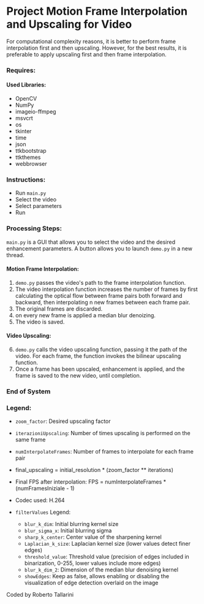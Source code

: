 # Project Motion Frame Interpolation and Upscaling for Video

For computational complexity reasons, it is better to perform frame interpolation first and then upscaling. However, for the best results, it is preferable to apply upscaling first and then frame interpolation.

### Requires:
#### Used Libraries:
- OpenCV
- NumPy
- imageio-ffmpeg
- msvcrt
- os
- tkinter
- time
- json
- ttkbootstrap
- ttkthemes
- webbrowser

### Instructions:

- Run `main.py`
- Select the video
- Select parameters
- Run

### Processing Steps:

`main.py` is a GUI that allows you to select the video and the desired enhancement parameters. A button allows you to launch `demo.py` in a new thread.

#### Motion Frame Interpolation:
1. `demo.py` passes the video's path to the frame interpolation function.
2. The video interpolation function increases the number of frames by first calculating the optical flow between frame pairs both forward and backward, then interpolating n new frames between each frame pair.
3. The original frames are discarded.
4. on every new frame is applied a median blur denoizing.
5. The video is saved.

#### Video Upscaling:
6. `demo.py` calls the video upscaling function, passing it the path of the video. For each frame, the function invokes the bilinear upscaling function.
7. Once a frame has been upscaled, enhancement is applied, and the frame is saved to the new video, until completion.

### End of System

### Legend:

- `zoom_factor`:                        Desired upscaling factor
- `iterazioniUpscaling`:                Number of times upscaling is performed on the same frame
- `numInterpolateFrames`:               Number of frames to interpolate for each frame pair

- final_upscaling = initial_resolution * (zoom_factor ** iterations)

- Final FPS after interpolation:  FPS = numInterpolateFrames * (numFramesIniziale - 1)

- Codec used: H.264

- `filterValues` Legend:

    * `blur_k_dim`:                       Initial blurring kernel size
    * `blur_sigma_x`:                     Initial blurring sigma
    * `sharp_k_center`:                   Center value of the sharpening kernel
    * `Laplacian_k_size`:                 Laplacian kernel size (lower values detect finer edges)
    * `threshold_value`:                  Threshold value (precision of edges included in binarization, 0-255, lower values include more edges)
    * `blur_k_dim_2`:                     Dimension of the median blur denoising kernel
    * `showEdges`:                        Keep as false, allows enabling or disabling the visualization of edge detection overlaid on the image


Coded by Roberto Tallarini

